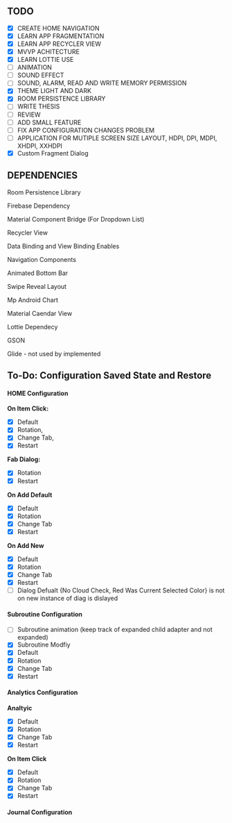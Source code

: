 ## TODO

* [X]  CREATE HOME NAVIGATION
* [X]  LEARN APP FRAGMENTATION
* [X]  LEARN APP RECYCLER VIEW
* [X]  MVVP ACHITECTURE
* [X]  LEARN LOTTIE USE
* [ ]  ANIMATION
* [ ]  SOUND EFFECT
* [ ]  SOUND, ALARM, READ AND WRITE MEMORY PERMISSION
* [X]  THEME LIGHT AND DARK
* [X]  ROOM PERSISTENCE LIBRARY
* [ ]  WRITE THESIS
* [ ]  REVIEW
* [ ]  ADD SMALL FEATURE
* [ ]  FIX APP CONFIGURATION CHANGES PROBLEM
* [ ]  APPLICATION FOR MUTIPLE SCREEN SIZE LAYOUT, HDPI, DPI, MDPI, XHDPI, XXHDPI
* [X]  Custom Fragment Dialog

## DEPENDENCIES

Room Persistence Library

Firebase Dependency

Material Component Bridge (For Dropdown List)

Recycler View

Data Binding and View Binding Enables

Navigation Components

Animated Bottom Bar

Swipe Reveal Layout

Mp Android Chart

Material Caendar View

Lottie Dependecy

GSON

Glide - not used by implemented

## To-Do: Configuration Saved State and Restore

#### HOME Configuration

**On Item Click:**

* [X]  Default
* [X]  Rotation,
* [X]  Change Tab,
* [X]  Restart

**Fab Dialog:**

* [X]  Rotation
* [X]  Restart

**On Add Default**

* [X]  Default
* [X]  Rotation
* [X]  Change Tab
* [X]  Restart

**On Add New**

* [X]  Default
* [X]  Rotation
* [X]  Change Tab
* [X]  Restart
* [ ]  Dialog Defualt {No Cloud Check, Red Was Current Selected Color} is not on new instance of diag is dislayed

#### Subroutine Configuration

* [ ]  Subroutine animation (keep track of expanded child adapter and not expanded)
* [X]  Subroutine Modfiy
  * [X]  Default
  * [X]  Rotation
  * [X]  Change Tab
  * [X]  Restart

#### Analytics Configuration

**Analtyic**

* [X]  Default
* [X]  Rotation
* [X]  Change Tab
* [X]  Restart

**On Item Click**

* [X]  Default
* [X]  Rotation
* [X]  Change Tab
* [X]  Restart

#### Journal Configuration
